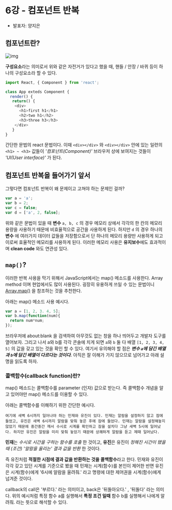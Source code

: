 # 6강 - 컴포넌트 반복

- 발표자: 양지은

## 컴포넌트란?
![img](https://purepng.com/public/uploads/large/bicycle-xjg.png)

**구성요소**라는 의미로서 위와 같은 자전거가 있다고 했을 때, 핸들 / 안장 / 바퀴 등이 하나의 구성요소라 할 수 있다.


```javascript
import React, { Component } from 'react';

class App exteds Component {
  render() {
   return() {
    <div>
      <h1>first h1</h1>
      <h2>two h1</h2>
      <h3>three h3</h3>
    </div>
   }
}
```
간단한 문법의 react 문법이다. 이때 ``` <div></div> ``` 와 ``` <div></div> ``` 안에 있는  일련의 ``` <h1> ~ <h3> ``` 값들이 *'컴포넌트(Component)'* 브라우저 상에 보여지는 것들이 *'UI(User interface)'* 가 된다.

## 컴포넌트 반복을 들어가기 앞서
그렇다면 컴포넌트 반복이 왜 문제이고 고쳐야 하는 문제인 걸까?
```javascript
var a = 'a';
var b = 2;
var c = false;
var d = ['a', 2, false];
```
위와 같은 문법이 있을 때 **변수** ```a, b, c``` 의 경우 메모리 상에서 각각의 한 칸의 메모리 용량을 사용하기 때문에 비효율적으로 공간을 사용하게 된다. 하지만 ```d``` 의 경우 하나의 **변수** 에 여러가지 데이터 값들을 저장함으로서 단 하나의 메모리 용량만 사용하게 되고 이로써 효율적인 메모리를 사용하게 된다. 이러한 메모리 사용은 **유지보수**에도 효과적이며 **clean code** 와도 연관성 있다.

## ```map()```?
이러한 반복 사용을 막기 위해서 JavaScript에서는 map() 메소드를 사용한다. Array method 이며 현업에서도 많이 사용된다. 굉장히 유용하게 쓰일 수 있는 문법이니 [Array.map()](https://developer.mozilla.org/ko/docs/Web/JavaScript/Reference/Global_Objects/Array/map) 을 참조하는 것을 추천한다.

아래는 map() 메소드 사용 예시다.

```javascript
var a = [1, 2, 3. 4, 5];
var b.map(function(num){
  return num*num;
});
```
브라우저에 about:blank 을 검색하여 아무것도 없는 창을 하나 띄어두고 개발자 도구를 열어보자. 그리고 나서 a와 b를 각각 콘솔에 치게 되면 ```a```와 ```b``` 둘 다 배열 ```[1, 2, 3, 4, 5]``` 의 값을 갖고 있는 것을 확인 할 수 있다. 여기서 유의해야 할 점은 ***변수 ```a```에 담긴 배열과 ```b```에 담긴 배열이 다르다는 것이다.*** 아직은 잘 이해가 가지 않으므로 넘어가고 아래 설명을 읽도록 하자.

### 콜백함수(callback function)란?
map() 메소드는 콜백함수를 parameter (인자) 값으로 받는다. 즉 콜백함수 개념을 알고 있어야만 map() 메소드를 이용할 수 있다.

아래는 콜백함수를 이해하기 위한 간단한 예시다.

``` 여기에 새벽 6시까지 일어나야 하는 민재와 유진이 있다. 민재는 알람을 설정하지 않고 잠에 들었고, 유진은 새벽 6시까지 알람을 맞춰 놓은 후에 잠에 들었다. 민재는 알람을 설정해놓지 않았기 때문에 중간중간 깨서 수시로 시계를 확인하고 잠을 설치다 그냥 새벽 5시에 일어났다. 하지만 유진은 알람을 미리 맞춰 놓았기 때문에 상쾌하게 알람을 듣고 제때 일어났다. ```

**민재**는 *수시로 시간을 구하는 함수를 호출* 한 것이고, **유진**은 유진이 *정해진 시간이 됐을 때 (조건) '알람을 울리는' 결과 값을 반환* 한 것이다.

즉 유진처럼 **적절한 시점에 결과 값을 반환하는 것을 콜백함수**라고 한다. 민재와 유진이 각각 갖고 있던 시계를 기준으로 봤을 때 민재는 시계(함수)를 본인이 제어한 반면 유진은 시계(함수)에게 '6시에 알람을 울려줘.' 라고 명령에 대한 제어권을 시계(함수)에게 넘겨준 것이다.

callback의 call은 '부르다.' 라는 의미이고, back은 '뒤돌아오다.' , '뒤돌다' 라는 의미다. 위의 예시처럼 특정 함수 a를 실행해서 **특정 조건 일때** 함수 b를 실행해서 나에게 알려줘. 라는 뜻으로 해석할 수 있다.

